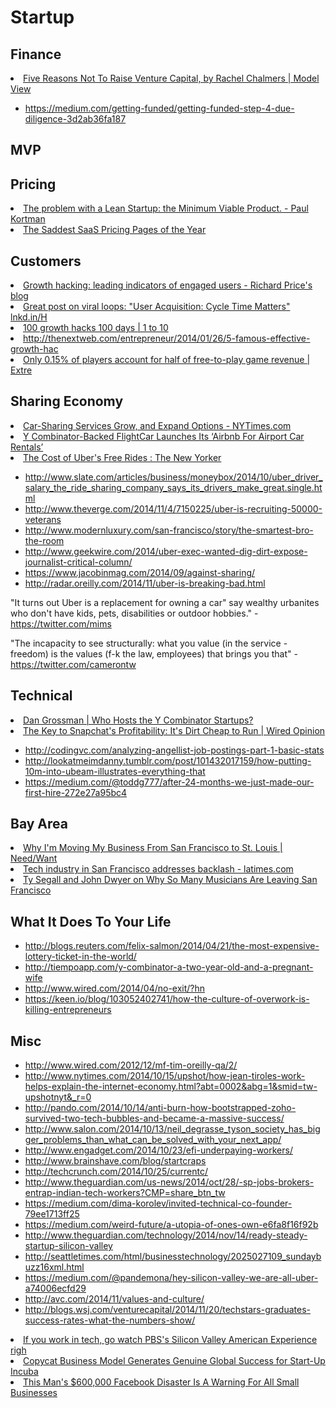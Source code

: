 # Startup



## Finance

<li><a href="http://modelviewculture.com/pieces/five-reasons-not-to-raise-venture-capital" time_added="1396905403" tags="">Five Reasons Not To Raise Venture Capital, by Rachel Chalmers | Model View </a></li>

* https://medium.com/getting-funded/getting-funded-step-4-due-diligence-3d2ab36fa187

## MVP




## Pricing

<li><a href="http://paulkortman.com/2012/11/21/the-problem-with-a-lean-startup-the-minimum-viable-product/" time_added="1353520454" tags="hn">The problem with a Lean Startup: the Minimum Viable Product. - Paul Kortman</a></li>
<li><a href="http://blog.priceintelligently.com/blog/bid/192297/The-Saddest-SaaS-Pricing-Pages-of-the-Year" time_added="1388687384" tags="">The Saddest SaaS Pricing Pages of the Year</a></li>


## Customers

<li><a href="http://www.richardprice.io/post/34652740246/growth-hacking-leading-indicators-of-engaged-users" time_added="1351651039" tags="hn">Growth hacking: leading indicators of engaged users - Richard Price's blog</a></li>
<li><a href="http://t.co/P7NzDuPqat" time_added="1361970979" tags="hn">Great post on viral loops: "User Acquisition: Cycle Time Matters" lnkd.in/H</a></li>
<li><a href="http://www.slideshare.net/RobinYjord/100-growth-hacks-100-days-1-to-10#!" time_added="1388678035" tags="">100 growth hacks 100 days | 1 to 10</a></li>
<li><a href="http://thenextweb.com/entrepreneur/2014/01/26/5-famous-effective-growth-hacks-time" time_added="1390800752" tags="">http://thenextweb.com/entrepreneur/2014/01/26/5-famous-effective-growth-hac</a></li>
<li><a href="http://www.extremetech.com/extreme/177409-only-0-15-of-players-account-for-50-of-free-to-play-game-revenue" time_added="1393522569" tags="">Only 0.15% of players account for half of free-to-play game revenue | Extre</a></li>





## Sharing Economy

<li><a href="http://www.nytimes.com/2013/01/26/business/car-sharing-services-grow-and-expand-options.html?hpw&gwh=E5F968A12AF580D9E64A966DF3E162EF" time_added="1359220500" tags="personal tech">Car-Sharing Services Grow, and Expand Options - NYTimes.com</a></li>
<li><a href="http://techcrunch.com/2013/02/15/flightcar/" time_added="1360948133" tags="hn">Y Combinator-Backed FlightCar Launches Its ‘Airbnb For Airport Car Rentals’</a></li>
<li><a href="http://www.newyorker.com/online/blogs/newsdesk/2013/03/the-cost-of-ubers-free-rides.html?currentPage=all" time_added="1363563038" tags="hn">The Cost of Uber's Free Rides : The New Yorker</a></li>

* http://www.slate.com/articles/business/moneybox/2014/10/uber_driver_salary_the_ride_sharing_company_says_its_drivers_make_great.single.html
* http://www.theverge.com/2014/11/4/7150225/uber-is-recruiting-50000-veterans
* http://www.modernluxury.com/san-francisco/story/the-smartest-bro-the-room
* http://www.geekwire.com/2014/uber-exec-wanted-dig-dirt-expose-journalist-critical-column/
* https://www.jacobinmag.com/2014/09/against-sharing/
* http://radar.oreilly.com/2014/11/uber-is-breaking-bad.html



"It turns out Uber is a replacement for owning a car" say wealthy urbanites who don't have kids, pets, disabilities or outdoor hobbies." - https://twitter.com/mims


"The incapacity to see structurally: what you value (in the service - freedom) is the values (f-k the law, employees) that brings you that" - https://twitter.com/camerontw


## Technical

<li><a href="http://www.dangrossman.info/2012/09/24/who-hosts-the-y-combinator-startups/" time_added="1360802853" tags="cloud">Dan Grossman | Who Hosts the Y Combinator Startups?</a></li>
<li><a href="http://www.wired.com/opinion/2014/01/secret-snapchats-monetization-success-will-surprise/" time_added="1391099604" tags="">The Key to Snapchat's Profitability: It's Dirt Cheap to Run | Wired Opinion</a></li>

* http://codingvc.com/analyzing-angellist-job-postings-part-1-basic-stats
* http://lookatmeimdanny.tumblr.com/post/101432017159/how-putting-10m-into-ubeam-illustrates-everything-that
* https://medium.com/@toddg777/after-24-months-we-just-made-our-first-hire-272e27a95bc4




## Bay Area

<li><a href="http://needwant.com/p/im-moving-san-francisco-st-louis/" time_added="1390686421" tags="">Why I'm Moving My Business From San Francisco to St. Louis | Need/Want</a></li>
<li><a href="http://www.latimes.com/business/la-fi-tech-image-reboot-20140124,0,6757139.story#axzz2rKUizwht" time_added="1390577429" tags="">Tech industry in San Francisco addresses backlash - latimes.com</a></li>
<li><a href="http://pitchfork.com/thepitch/210-they-got-the-neutron-bomb-los-angeles-potentially-huge-rocknroll-year/" time_added="1389841752" tags="">Ty Segall and John Dwyer on Why So Many Musicians Are Leaving San Francisco</a></li>




## What It Does To Your Life

* http://blogs.reuters.com/felix-salmon/2014/04/21/the-most-expensive-lottery-ticket-in-the-world/
* http://tiempoapp.com/y-combinator-a-two-year-old-and-a-pregnant-wife
* http://www.wired.com/2014/04/no-exit/?hn
* https://keen.io/blog/103052402741/how-the-culture-of-overwork-is-killing-entrepreneurs


## Misc

* http://www.wired.com/2012/12/mf-tim-oreilly-qa/2/
* http://www.nytimes.com/2014/10/15/upshot/how-jean-tiroles-work-helps-explain-the-internet-economy.html?abt=0002&abg=1&smid=tw-upshotnyt&_r=0
* http://pando.com/2014/10/14/anti-burn-how-bootstrapped-zoho-survived-two-tech-bubbles-and-became-a-massive-success/
* http://www.salon.com/2014/10/13/neil_degrasse_tyson_society_has_bigger_problems_than_what_can_be_solved_with_your_next_app/
* http://www.engadget.com/2014/10/23/efi-underpaying-workers/
* http://www.brainshave.com/blog/startcraps
* http://techcrunch.com/2014/10/25/currentc/
* http://www.theguardian.com/us-news/2014/oct/28/-sp-jobs-brokers-entrap-indian-tech-workers?CMP=share_btn_tw
* https://medium.com/dima-korolev/invited-technical-co-founder-79ee1713ff25
* https://medium.com/weird-future/a-utopia-of-ones-own-e6fa8f16f92b
* http://www.theguardian.com/technology/2014/nov/14/ready-steady-startup-silicon-valley
* http://seattletimes.com/html/businesstechnology/2025027109_sundaybuzz16xml.html
* https://medium.com/@pandemona/hey-silicon-valley-we-are-all-uber-a74006ecfd29
* http://avc.com/2014/11/values-and-culture/
* http://blogs.wsj.com/venturecapital/2014/11/20/techstars-graduates-success-rates-what-the-numbers-show/





<li><a href="http://t.co/75CMzDdE" time_added="1361124125" tags="hn">If you work in tech, go watch PBS's Silicon Valley American Experience righ</a></li>
<li><a href="http://www.nytimes.com/2014/02/28/technology/copycat-business-model-generates-genuine-global-success-for-start-up-incubator.html?hpw&rref=technology" time_added="1393618176" tags="">Copycat Business Model Generates Genuine Global Success for Start-Up Incuba</a></li>
<li><a href="http://www.sfgate.com/technology/businessinsider/article/This-Man-s-600-000-Facebook-Ad-Disaster-Is-A-5258472.php#page-2" time_added="1393193813" tags="">This Man's $600,000 Facebook Disaster Is A Warning For All Small Businesses</a></li>











